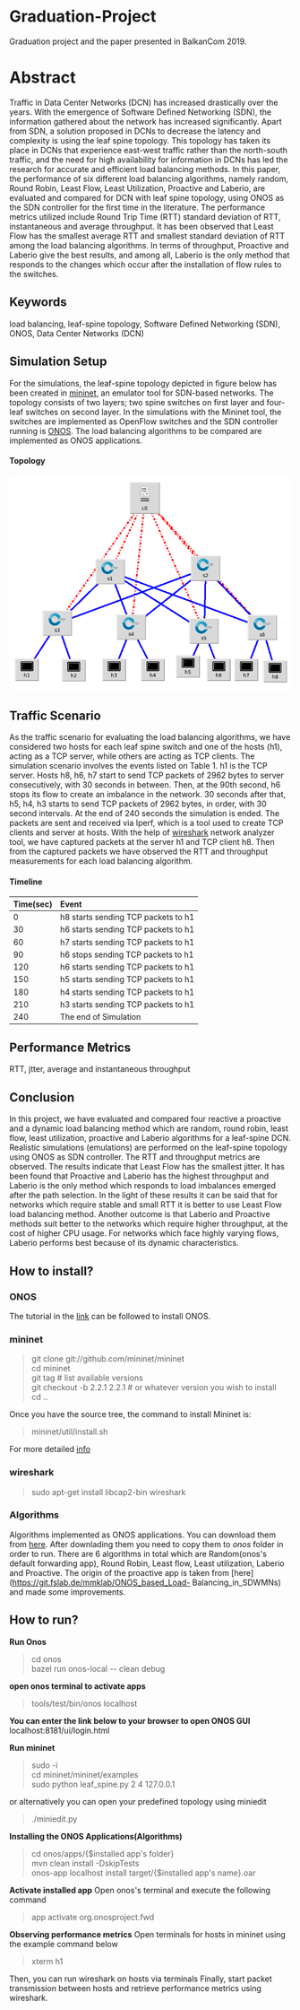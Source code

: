 # Graduation-Project
Graduation project and the paper presented in BalkanCom 2019.
# Abstract
  Traffic in Data Center Networks (DCN) has increased drastically over the years. With the emergence of Software Defined Networking (SDN), the information gathered about the network has increased significantly. Apart from SDN, a solution proposed in DCNs to decrease the latency and complexity is using the leaf spine topology. This topology has taken its place in DCNs that experience east-west traffic rather than the north-south traffic, and the need for high availability for information in DCNs has led the research for accurate and efficient load balancing methods. In this paper, the performance of six different load balancing algorithms, namely random, Round Robin, Least Flow, Least Utilization, Proactive and Laberio, are evaluated and compared for DCN with leaf spine topology, using ONOS as the SDN controller for the first time in the literature. The performance metrics utilized include Round Trip Time (RTT) standard deviation of RTT, instantaneous and average throughput. It has been observed that Least Flow has the smallest average RTT and smallest standard deviation of RTT among the load balancing algorithms. In terms of throughput, Proactive and Laberio give the best results, and among all, Laberio is the only method that responds to the changes which occur after the installation of flow rules to the switches.
## Keywords
load balancing, leaf-spine topology, Software Defined Networking (SDN), ONOS, Data Center Networks (DCN)
## Simulation Setup
  For the simulations, the leaf-spine topology depicted in figure below has been created in [mininet](http://mininet.org/), an emulator tool for SDN-based networks. The topology consists of two layers; two spine switches on first layer and four-leaf switches on second layer. In the simulations with the Mininet tool, the switches are implemented as OpenFlow switches and the SDN controller running is [ONOS](https://www.opennetworking.org/onos/). The load balancing algorithms to be compared are implemented as ONOS applications.
#### Topology
![Topology](https://github.com/bubblecounter/Graduation-Project/blob/master/topology.png "Topology")

## Traffic Scenario
  As the traffic scenario for evaluating the load balancing algorithms, we have considered two hosts for each leaf spine switch and one of the hosts (h1), acting as a TCP server, while others are acting as TCP clients.  The simulation scenario involves the events listed on Table 1. h1 is the TCP server. Hosts h8, h6, h7 start to send TCP packets of 2962 bytes to server consecutively, with 30 seconds in between. Then, at the 90th second, h6 stops its flow to create an imbalance in the network. 30 seconds after that, h5, h4, h3 starts to send TCP packets of 2962 bytes, in order, with 30 second intervals. At the end of 240 seconds the simulation is ended. The packets are sent and received via Iperf, which is a tool used to create TCP clients and server at hosts. With the help of [wireshark](https://www.wireshark.org/) network analyzer tool, we have captured packets at the server h1 and TCP client h8. Then from the captured packets we have observed the RTT and throughput measurements for each load balancing algorithm.
 
#### Timeline
| Time(sec)     | Event         |
|:------------- |:------------- | 
| 0	  | h8 starts sending TCP packets to h1 |
| 30	| h6 starts sending TCP packets to h1 |
| 60	| h7 starts sending TCP packets to h1 |
| 90	| h6 stops sending TCP packets to h1  |
| 120	| h6 starts sending TCP packets to h1 |
| 150	| h5 starts sending TCP packets to h1 |
| 180	| h4 starts sending TCP packets to h1 |
| 210	| h3 starts sending TCP packets to h1 |
| 240	| The end of Simulation

## Performance Metrics
  RTT, jtter, average and instantaneous throughput

## Conclusion
  In this project, we have evaluated and compared four reactive a proactive and a dynamic load balancing method which are random, round robin, least flow, least utilization, proactive and Laberio algorithms for a leaf-spine DCN. Realistic simulations (emulations) are performed on the leaf-spine topology using ONOS as SDN controller. The RTT and throughput metrics are observed. The results indicate that Least Flow has the smallest jitter. It has been found that Proactive and Laberio has the highest throughput and Laberio is the only method which responds to load imbalances emerged after the path selection. 
  In the light of these results it can be said that for networks which require stable and small RTT it is better to use Least Flow load balancing method. Another outcome is that Laberio and Proactive methods suit better to the networks which require higher throughput, at the cost of higher CPU usage. For networks which face highly varying flows, Laberio performs best because of its dynamic characteristics.

## How to install?
### ONOS
  The tutorial in the [link](https://wiki.onosproject.org/display/ONOS/Development+Environment+Setup) can be followed to install ONOS.
### mininet
> git clone git://github.com/mininet/mininet <br/>
cd mininet<br/>
git tag  # list available versions<br/>
git checkout -b 2.2.1 2.2.1  # or whatever version you wish to install<br/>
cd ..<br/>

 Once you have the source tree, the command to install Mininet is:
> mininet/util/install.sh<br/>
 
 For more detailed [info](http://mininet.org/download/)
### wireshark
> sudo apt-get install libcap2-bin wireshark<br/>
### Algorithms
  Algorithms implemented as ONOS applications. You can download them from [here](https://github.com/bubblecounter/Graduation-Project/tree/master/Algorithms). After downlading them you need to copy them to *onos* folder in order to run. There are 6 algorithms in total which are Random(onos's default forwarding app), Round Robin, Least flow, Least utilization, Laberio and Proactive. The origin of the proactive app is taken from [here](https://git.fslab.de/mmklab/ONOS_based_Load- Balancing_in_SDWMNs) and made some improvements.

## How to run?
**Run Onos**
>cd onos<br/>
bazel run onos-local -- clean debug<br/>

**open onos terminal to activate apps**
> tools/test/bin/onos localhost<br/>

**You can enter the link below to your browser to open ONOS GUI**
  localhost:8181/ui/login.html

**Run mininet**

> sudo -i <br/> cd mininet/mininet/examples <br/> sudo python leaf_spine.py 2 4 127.0.0.1   
  
or alternatively you can open your predefined topology using miniedit
> ./miniedit.py<br/>

**Installing the ONOS Applications(Algorithms)**
> cd onos/apps/{$installed app's folder} <br/>
mvn clean install -DskipTests <br/>
onos-app localhost install target/{$installed app's name}.oar<br/>

**Activate installed app**
Open onos's terminal and execute the following command

> app activate org.onosproject.fwd <br/>

**Observing performance metrics**
Open terminals for hosts in mininet using the example command below
> xterm h1<br/>

Then, you can run wireshark on hosts via terminals
Finally, start packet transmission between hosts and retrieve performance metrics using wireshark.
